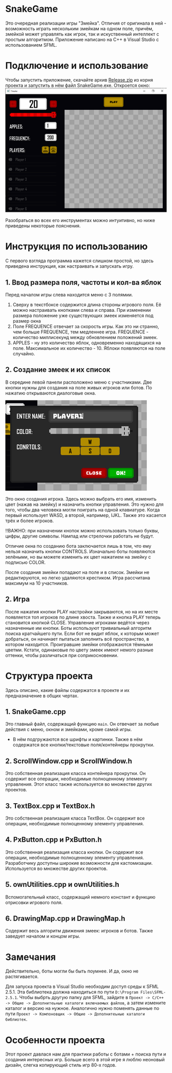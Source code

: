 # SnakeGame
Это очередная реализации игры "Змейка". Отличия от оригинала в ней - возможность играть нескольким змейкам на одном поле, причём, змейкой может управлять как игрок, так и искуственный интеллект с простым алгоритмом. Приложение написано на C++ в Visual Studio с использованием SFML.
# Подключение и использование
Чтобы запустить приложение, скачайте архив [Release.zip](https://github.com/KIrillPal/SnakeGame/blob/main/Release.zip) из корня проекта и запустить в нём файл SnakeGame.exe. 
Откроется окно:
![all_window](https://github.com/KIrillPal/SnakeGame/blob/main/README_Images/all_window.png)

Разобраться во всех его инструментах можно интуитивно, но ниже приведены некоторые пояснения. 
# Инструкция по использованию
С первого взгляда программа кажется слишком простой, но здесь приведена инструкция, как настраивать и запускать игру.
## 1. Ввод размера поля, частоты и кол-ва яблок

Перед началом игры слева находится меню с 3 полямии. 
1. Сверху в текстбоксе содержится длина стороны игрового поля. Её можно настраивать кнопками слева и справа. При изменении размера положение уже существующих змеек изменяется под размер окна
2. Поле FREQUENCE отвечает за скорость игры. Как это ни странно, чем больше FREQUENCE, тем медленнее игра. 
FREQUENCE - количество миллисекунд между обновлением положений змеек.
3. APPLES - ну это количество яблок, одновременно находящихся на поле. Максимальное их количество - 10. Яблоки появляются на поле случайно.

## 2. Создание змеек и их список
В середине левой панели расположено меню с участниками. Две кнопки нужны для создания на поле живых игроков или ботов.
По нажатию открываются диалоговые окна.

![create](https://github.com/KIrillPal/SnakeGame/blob/main/README_Images/create.png)

Это окно создания игрока. Здесь можно выбрать его имя, изменить цвет (нажав на змейку) и назначить кнопки управления. Это нужно для того, чтобы два человека могли поиграть на одной клавиатуре. Когда первый использует WASD, а второй, например, IJKL. Также это касается трёх и более игроков. 

!!ВАЖНО: при назначении кнопок можно использовать только буквы, цифры, другие символы. Нампад или стрелочки работать не будут. 

Отличие окна по созданию бота заключается лишь в том, что ему нельзя назначить кнопки CONTROLS. Изначально боты появляются зелёными, но вы можете изменить их цвет нажатием на змейку с подписью COLOR.

После создания змейки попадают на поле и в список. Змейки не редактируются, но легко удаляются крестиком. Игра рассчитана максимум на 10 участников. 

## 2. Игра

После нажатия кнопки PLAY настройки закрываются, но на их месте появляется топ игроков по длине хвоста. Также и кнопка PLAY теперь становится кнопкой CLOSE. Управление игроками ведётся через назначенные им кнопки. Боты используют тривиальный алгоритм поиска кратчайшего пути. Если бот не видит яблок, к которым может добраться, он начинает пытаться заполнить всё пространство, в котором находится. Проигравшие змейки отображаются тёмными цветми. Кстати, одинаковые по цвету змеек имеют немого разные оттенки, чтобы различаться при соприкосновении.

# Структура проекта
Здесь описано, какие файлы содержатся в проекте и их предназначение в общих чертах.

## 1. SnakeGame.cpp
Это главный файл, содержащий функцию `main`. Он отвечает за любые действия с меню, окном и змейками, кроме самой игры.

- В нём подгружаются все шрифты и картинки. Также в нём содержатся все кнопки/текстовые поля/контейнеры прокрутки.

## 2. ScrollWindow.cpp и ScrollWindow.h
Это собственная реализация класса контейнера прокрутки. Он содержит все операции, необходимые полноценному элементу управления. 
Этот класс также используется во множестве других проектов.
## 3. TextBox.cpp и TextBox.h
Это собственная реализация класса TextBox. Он содержит все операции, необходимые полноценному элементу управления. 
## 4. PxButton.cpp и PxButton.h
Это собственная реализация класса кнопки. Он содержит все операции, необходимые полноценному элементу управления. 
Разработчику доступны широкие возможности для кастомизации. Используется во множестве других проектов.
## 5. ownUtilities.cpp и ownUtilities.h
Вспомогательный класс, содержащий немного констант и функцию отрисовки игрового поля.
## 6. DrawingMap.cpp и DrawingMap.h
Содержит весь алгоритм движения змеек: игроков и ботов. Также заведует началом и концом игры.
# Замечания
Действительно, боты могли бы быть поумнее. И да, окно не растягивается.

Для запуска проекта в Visual Studio необходим доступ среды к SFML 2.5.1. Эта библиотека должна находиться по пути `D:\Program Files\SFML-2.5.1`. Чтобы выбрть другую папку для SFML, зайдите в `Проект -> C/C++ -> Общие -> Дополнитеьные каталоги включаемых файлов`, а затем измените каталог и версию на нужное. Аналогично нужно поменять данные по пути `Проект -> Компоновщик -> Общие -> Дополнитеьные каталоги библиотек`.

# Особенности проекта
Этот проект давлася нам для практики работы с ботами + поиска пути и создания интересных игр. Больше всего в этой игре я люблю неоновый дизайн, слегка копирующий стиль игр 80-х годов.